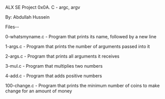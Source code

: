 ALX SE Project 0x0A. C - argc, argv

By: Abdullah Hussein

Files--

0-whatsmyname.c - Program that prints its name, followed by a new line

1-args.c - Program that prints the number of arguments passed into it

2-args.c - Program that prints all arguments it receives

3-mul.c - Program that multiplies two numbers

4-add.c - Program that adds positive numbers

100-change.c - Program that prints the minimum number of coins to make change for an amount of money
